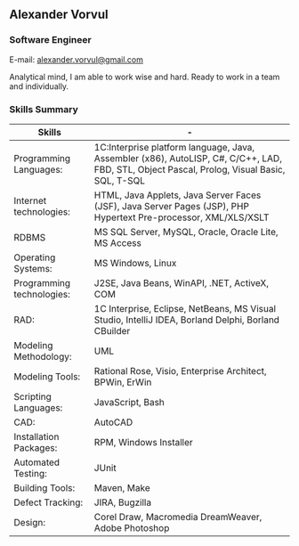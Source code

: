 ## Alexander Vorvul
### Software Engineer

E-mail: alexander.vorvul@gmail.com 

Analytical mind, I am able to work wise and hard. Ready to work in a team and individually.

### Skills Summary 

Skills | - 
------------ | -------------
Programming Languages: | 1C:Interprise platform language, Java, Assembler (x86), AutoLISP, C#, C/C++, LAD, FBD, STL, Object Pascal, Prolog, Visual Basic, SQL, T-SQL
Internet technologies: | HTML, Java Applets, Java Server Faces (JSF), Java Server Pages (JSP), PHP Hypertext Pre-processor, XML/XLS/XSLT
RDBMS | MS SQL Server, MySQL, Oracle, Oracle Lite, MS Access
Operating Systems: | MS Windows, Linux
Programming technologies: | J2SE, Java Beans, WinAPI, .NET, ActiveX, COM
RAD: | 1C Interprise, Eclipse, NetBeans, MS Visual Studio, IntelliJ IDEA, Borland Delphi, Borland CBuilder
Modeling Methodology: | UML
Modeling Tools: | Rational Rose, Visio, Enterprise Architect, BPWin, ErWin
Scripting Languages: | JavaScript, Bash
CAD: | AutoCAD
Installation Packages: | RPM, Windows Installer
Automated Testing: | JUnit
Building Tools: | Maven, Make
Defect Tracking: | JIRA, Bugzilla
Design: | Corel Draw, Macromedia DreamWeaver, Adobe Photoshop